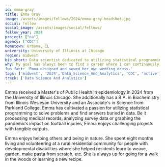 ```yaml
---
id: emma-gray
title: Emma Gray
image: /assets/images/fellows/2024/emma-gray-headshot.jpg
social: fellow
social_image: /assets/images/social/fellows/
fellow_year: 2024
project: ["na"]
agency: ["CDC"]
hometown: Urbana, IL
university: University of Illinois at Chicago
region: midwest
bio_short: Data scientist dedicated to utilizing statistical programming to solve problems and find answers buried in data
why: My goal has always been to find a career where I can continuously learn and have a positive impact on the world. This fellowship seemed like a great way to put my skills to work for the public good, benefit from the mentorship of skilled scientists, and begin a career in government.
fun_fact: 'Emma designed and sewed her own wedding dress.'
tags: ['midwest', '2024','Data_Science_And_Analytics', 'CDC', 'active']
track: ['Data Science And Analytics']
---
```


Emma received a Master's of Public Health in epidemiology in 2024 from the University of Illinois Chicago. She additionally has a B.A. in Biochemistry from Illinois Wesleyan University and an Associate's in Science from Parkland College. Emma has cultivated a passion for utilizing statistical programming to solve problems and find answers buried in data. Be it processing medical records, analyzing survey data or graphing the pandemic’s impact on football injuries, Emma enjoys challenging projects with tangible outputs.  

Emma enjoys helping others and being in nature. She spent eight months living and volunteering at a rural residential community for people with developmental disabilities where she helped residents learn to weave, garden, make pasta from scratch, etc. She is always up for going for a walk in the woods or learning a new recipe.